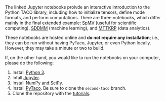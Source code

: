 The linked Jupyter notebooks proivde an interactive introduction to the Python TACO library, including how to initialize tensors, define mode formats, and perform computations. There are three notebooks, which differ mainly in the final extended example: [SpMV](https://mybinder.org/v2/gh/tensor-compiler/taco-jupyter-notebooks/master?filepath=Taco%20Tutorial%20via%20SpMV.ipynb) (useful for scientific computing), [SDDMM](https://mybinder.org/v2/gh/tensor-compiler/taco-jupyter-notebooks/master?filepath=Taco%20Tutorial%20via%20SDDMM.ipynb) (machine learning), and [MTTKRP](https://mybinder.org/v2/gh/tensor-compiler/taco-jupyter-notebooks/master?filepath=Taco%20Tutorial%20via%20MTTKRP.ipynb) (data analytics).

These notebooks are hosted online and __do not require any installation__; i.e., they can be run without having PyTaco, Jupyter, or even Python locally. However, they may take a minute or two to build.

If, on the other hand, you would like to run the notebooks on your computer, please do the following: 

1. Install [Python 3](https://www.python.org/downloads/). 
2. Intall [Jupyter](https://jupyter.org/install).
3. Install [NumPy and SciPy](https://scipy.org/install.html).
4. Install [PyTaco](https://github.com/tensor-compiler/taco/tree/second-taco). Be sure to clone the `second-taco` branch. 
5. Clone the repository with the [tutorials](https://github.com/tensor-compiler/taco-jupyter-notebooks). 
